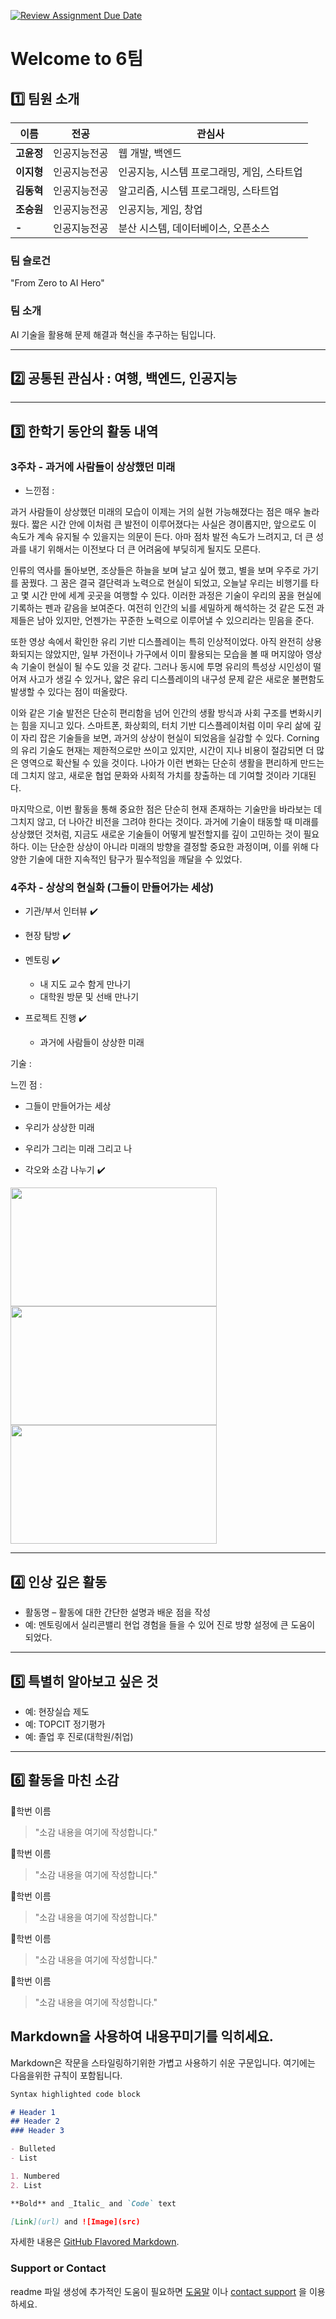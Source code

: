 [![Review Assignment Due Date](https://classroom.github.com/assets/deadline-readme-button-22041afd0340ce965d47ae6ef1cefeee28c7c493a6346c4f15d667ab976d596c.svg)](https://classroom.github.com/a/gSldEXG6)
# Welcome to 6팀

## 1️⃣ 팀원 소개

| **이름** | **전공** | **관심사** |
| --- | --- | --- |
| **고윤정** | 인공지능전공 | 웹 개발, 백엔드 |
| **이지형** | 인공지능전공 | 인공지능, 시스템 프로그래밍, 게임, 스타트업 |
| **김동혁** | 인공지능전공 | 알고리즘, 시스템 프로그래밍, 스타트업 |
| **조승원** | 인공지능전공 | 인공지능, 게임, 창업 |
| **-** | 인공지능전공 | 분산 시스템, 데이터베이스, 오픈소스 |


### 팀 슬로건

"From Zero to AI Hero"

### 팀 소개

AI 기술을 활용해 문제 해결과 혁신을 추구하는 팀입니다.

***

## 2️⃣ 공통된 관심사 : 여행, 백엔드, 인공지능


***

## 3️⃣ 한학기 동안의 활동 내역 

### 3주차 - 과거에 사람들이 상상했던 미래
- 느낀점 :

과거 사람들이 상상했던 미래의 모습이 이제는 거의 실현 가능해졌다는 점은 매우 놀라웠다. 짧은 시간 안에 이처럼 큰 발전이 이루어졌다는 사실은 경이롭지만, 앞으로도 이 속도가 계속 유지될 수 있을지는 의문이 든다. 아마 점차 발전 속도가 느려지고, 더 큰 성과를 내기 위해서는 이전보다 더 큰 어려움에 부딪히게 될지도 모른다.

인류의 역사를 돌아보면, 조상들은 하늘을 보며 날고 싶어 했고, 별을 보며 우주로 가기를 꿈꿨다. 그 꿈은 결국 결단력과 노력으로 현실이 되었고, 오늘날 우리는 비행기를 타고 몇 시간 만에 세계 곳곳을 여행할 수 있다. 이러한 과정은 기술이 우리의 꿈을 현실에 기록하는 펜과 같음을 보여준다. 여전히 인간의 뇌를 세밀하게 해석하는 것 같은 도전 과제들은 남아 있지만, 언젠가는 꾸준한 노력으로 이루어낼 수 있으리라는 믿음을 준다.

또한 영상 속에서 확인한 유리 기반 디스플레이는 특히 인상적이었다. 아직 완전히 상용화되지는 않았지만, 일부 가전이나 가구에서 이미 활용되는 모습을 볼 때 머지않아 영상 속 기술이 현실이 될 수도 있을 것 같다. 그러나 동시에 투명 유리의 특성상 시인성이 떨어져 사고가 생길 수 있거나, 얇은 유리 디스플레이의 내구성 문제 같은 새로운 불편함도 발생할 수 있다는 점이 떠올랐다.

이와 같은 기술 발전은 단순히 편리함을 넘어 인간의 생활 방식과 사회 구조를 변화시키는 힘을 지니고 있다. 스마트폰, 화상회의, 터치 기반 디스플레이처럼 이미 우리 삶에 깊이 자리 잡은 기술들을 보면, 과거의 상상이 현실이 되었음을 실감할 수 있다. Corning의 유리 기술도 현재는 제한적으로만 쓰이고 있지만, 시간이 지나 비용이 절감되면 더 많은 영역으로 확산될 수 있을 것이다. 나아가 이런 변화는 단순히 생활을 편리하게 만드는 데 그치지 않고, 새로운 협업 문화와 사회적 가치를 창출하는 데 기여할 것이라 기대된다.

마지막으로, 이번 활동을 통해 중요한 점은 단순히 현재 존재하는 기술만을 바라보는 데 그치지 않고, 더 나아간 비전을 그려야 한다는 것이다. 과거에 기술이 태동할 때 미래를 상상했던 것처럼, 지금도 새로운 기술들이 어떻게 발전할지를 깊이 고민하는 것이 필요하다. 이는 단순한 상상이 아니라 미래의 방향을 결정할 중요한 과정이며, 이를 위해 다양한 기술에 대한 지속적인 탐구가 필수적임을 깨달을 수 있었다.

### 4주차 - 상상의 현실화 (그들이 만들어가는 세상)

- 기관/부서 인터뷰 ✔️  

- 현장 탐방 ✔️  

- 멘토링 ✔️  
  - 내 지도 교수 함게 만나기
  - 대학원 방문 및 선배 만나기

- 프로젝트 진행 ✔️  
  - 과거에 사람들이 상상한 미래
  
기술 :

느낀 점 : 

  - 그들이 만들어가는 세상
  - 우리가 상상한 미래
  - 우리가 그리는 미래 그리고 나

- 각오와 소감 나누기 ✔️  


<!-- 활동 사진 추가 예시 -->
<img src="https://pixnio.com/free-images/2017/08/14/2017-08-14-13-09-09-960x651.jpg?text=활동사진1" width="330" height="190"/>
<img src="https://pixnio.com/free-images/2017/08/14/2017-08-14-20-51-02-960x640.jpg?text=활동사진2" width="330" height="190"/>
<img src="https://pixnio.com/free-images/2017/08/15/2017-08-15-10-05-39-960x640.jpg?text=활동사진3" width="330" height="190"/>

***

## 4️⃣ 인상 깊은 활동

- 활동명 – 활동에 대한 간단한 설명과 배운 점을 작성  
- 예: 멘토링에서 실리콘밸리 현업 경험을 들을 수 있어 진로 방향 설정에 큰 도움이 되었다.  

***

## 5️⃣ 특별히 알아보고 싶은 것
- 예: 현장실습 제도
- 예: TOPCIT 정기평가
- 예: 졸업 후 진로(대학원/취업)

***

## 6️⃣ 활동을 마친 소감

🔗학번 이름  
> "소감 내용을 여기에 작성합니다."

🔗학번 이름  
> "소감 내용을 여기에 작성합니다."

🔗학번 이름  
> "소감 내용을 여기에 작성합니다."

🔗학번 이름  
> "소감 내용을 여기에 작성합니다."

🔗학번 이름  
> "소감 내용을 여기에 작성합니다."


## Markdown을 사용하여 내용꾸미기를 익히세요.

Markdown은 작문을 스타일링하기위한 가볍고 사용하기 쉬운 구문입니다. 여기에는 다음을위한 규칙이 포함됩니다.

```markdown
Syntax highlighted code block

# Header 1
## Header 2
### Header 3

- Bulleted
- List

1. Numbered
2. List

**Bold** and _Italic_ and `Code` text

[Link](url) and ![Image](src)
```

자세한 내용은 [GitHub Flavored Markdown](https://guides.github.com/features/mastering-markdown/).

### Support or Contact

readme 파일 생성에 추가적인 도움이 필요하면 [도움말](https://help.github.com/articles/about-readmes/) 이나 [contact support](https://github.com/contact) 을 이용하세요.

